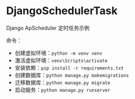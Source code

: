 # DjangoSchedulerTask
Django ApScheduler 定时任务示例

命令：

- 创建虚拟环境：`python -m venv venv`
- 激活虚拟环境：`venv\Scripts\activate`
- 安装依赖：`pip install -r requirements.txt`
- 创建数据库：`python manage.py makemigrations`
- 迁移数据库：`python manage.py migrate`
- 启动服务：`python manage.py runserver`
